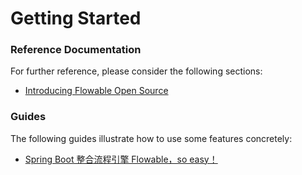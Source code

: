 # Getting Started

### Reference Documentation

For further reference, please consider the following sections:

* [Introducing Flowable Open Source](https://www.flowable.com/open-source/docs/oss-introduction)

### Guides

The following guides illustrate how to use some features concretely:

* [Spring Boot 整合流程引擎 Flowable，so easy！](https://juejin.cn/post/7098870076777955335)
